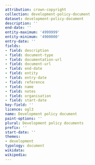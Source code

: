 ```yaml
---
attribution: crown-copyright
collection: development-policy-document
dataset: development-policy-document
description: ''
end-date: ''
entity-maximum: '4999999'
entity-minimum: '4900000'
entry-date: ''
fields:
- field: description
- field: document-type
- field: documentation-url
- field: document-url
- field: end-date
- field: entity
- field: entry-date
- field: reference
- field: name
- field: notes
- field: organisation
- field: start-date
key-field: ''
licence: ogl3
name: Development policy document
paint-options: ''
plural: Development policy documents
prefix: ''
start-date: ''
themes:
- development
typology: document
wikidata:
wikipedia:
---
```

